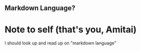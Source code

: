 Markdown Language?
---

# Note to self (that's you, Amitai)

I should look up and read up on "markdown language"